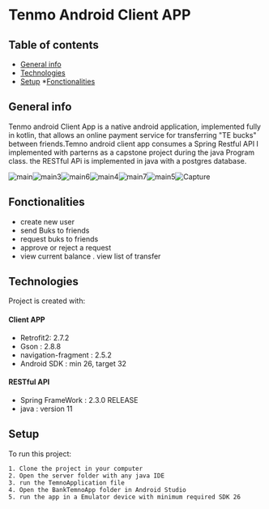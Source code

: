 # Tenmo Android Client APP
## Table of contents
* [General info](#general-info)
* [Technologies](#technologies)
* [Setup](#setup)
*[Fonctionalities](#Fonctionalities)


## General info
Tenmo android Client App is a native android application, implemented fully in kotlin, that allows an online payment service for transferring "TE bucks" between friends.Temno android client app consumes a Spring Restful API  I implemented with parterns as a capstone project during the java Program class. the RESTful APi is implemented  in java with a postgres database.  


![main](https://user-images.githubusercontent.com/106704324/200295647-2a32eb14-d5a6-45e7-93a2-f3b934fea730.PNG)![main3](https://user-images.githubusercontent.com/106704324/200294807-5457b54c-23ac-4364-93fe-7d8b3a84a1ab.PNG)![main6](https://user-images.githubusercontent.com/106704324/200294811-6c417a23-cb5c-4587-9911-d23905b881c0.PNG)![main4](https://user-images.githubusercontent.com/106704324/200294808-f68c58c7-d913-4bd2-a459-ba1be7df2a3e.PNG)![main7](https://user-images.githubusercontent.com/106704324/200294815-22165e7e-524c-4d6a-8e63-42f2205e717b.PNG)![main5](https://user-images.githubusercontent.com/106704324/200294809-8dbfc561-67b2-4da3-a2c1-323894525131.PNG)![Capture](https://user-images.githubusercontent.com/106704324/200296377-481b2737-c186-44e1-8b17-23dd1379cdf6.PNG)


## Fonctionalities

* create new user
* send Buks to friends
* request buks to friends
* approve or reject a request
* view current balance
. view list of transfer
   
	
## Technologies
Project is created with:
#### Client APP
* Retrofit2: 2.7.2
* Gson : 2.8.8
* navigation-fragment : 2.5.2
* Android SDK : min 26, target 32

#### RESTful API
* Spring FrameWork : 2.3.0 RELEASE
* java : version 11
	
## Setup
To run this project:

```
1. Clone the project in your computer
2. Open the server folder with any java IDE
3. run the TemnoApplication file 
4. Open the BankTemnoApp folder in Android Studio
5. run the app in a Emulator device with minimum required SDK 26 
```
